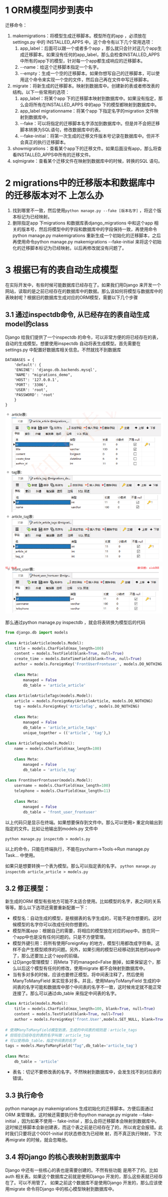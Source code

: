 

# 1 ORM模型同步到表中

迁移命令：
1. makemigrations：将模型生成迁移脚本。模型所在的app ，必须放在settings.py 中的 INSTALLED_APPS 中。这个命令有以下几个常用选项：
    1. app_label：后面可以跟一个或者多个app ，那么就只会针对这几个app生成迁移脚本。如果没有任何的app_label，那么会检查INSTALLED_APPS 中所有的app下的模型，针对每一个app都生成响应的迁移脚本。
    2. --name：给这个迁移脚本指定一个名字。
    3. --empty：生成一个空的迁移脚本。如果你想写自己的迁移脚本，可以使用这个命令来实现一个空的文件，然后自己再在文件中写迁移脚本。
2. migrate：将新生成的迁移脚本。映射到数据库中。创建新的表或者修改表的结构。以下一些常用的选项：
    1. app_label：将某个app 下的迁移脚本映射到数据库中。如果没有指定，那么会将所有在INSTALLED_APPS 中的app 下的模型都映射到数据库中。
    3. app_label migrationname：将某个app 下指定名字的migration 文件映射到数据库中。
    4. --fake：可以将指定的迁移脚本名字添加到数据库中。但是并不会把迁移脚本转换为SQL语句，修改数据库中的表。
    5. --fake-initial：将第一次生成的迁移文件版本号记录在数据库中。但并不会真正的执行迁移脚本。
3. showmigrations：查看某个app下的迁移文件。如果后面没有app，那么将查看INSTALLED_APPS中所有的迁移文件。
4. sqlmigrate：查看某个迁移文件在映射到数据库中的时候，转换的SQL 语句。

# 2 migrations中的迁移版本和数据库中的迁移版本对不 上怎么办

1. 找到哪里不一致，然后使用`python manage.py --fake [版本名字]` ，将这个版本标记为已经映射。
2. 删除指定app 下migrations 和数据库表django_migrations 中和这个app 相关的版本号，然后将模型中的字段和数据库中的字段保持一致，再使用命令python manage.py makemigrations 重新生成一个初始化的迁移脚本，之后再使用命令python manage.py makemigrations --fake-initial 来将这个初始化的迁移脚本标记为已经映射。以后再修改就没有问题了。


# 3 根据已有的表自动生成模型

在实际开发中，有些时候可能数据库已经存在了。如果我们用Django 来开发一个网站，读取的是之前已经存在的数据库中的数据。那么该如何将模型与数据库中的表映射呢？根据旧的数据库生成对应的ORM模型，需要以下几个步骤


## 3.1 通过inspectdb命令, 从已经存在的表自动生成model的class 

Django 给我们提供了一个inspectdb 的命令，可以非常方便的将已经存在的表，自动的生成模型。想要使用inspectdb 自动将表生成模型。首先需要在settings.py 中配置好数据库相关信息。不然就找不到数据库

```
DATABASES = {
    'default': {
    'ENGINE': 'django.db.backends.mysql',
    'NAME': "migrations_demo",
    'HOST': '127.0.0.1',
    'PORT': '3306',
    'USER': 'root',
    'PASSWORD': 'root'
    }
}
```

![](images/Pasted%20image%2020240617173304.png)

![](images/Pasted%20image%2020240617173313.png)

那么通过python manage.py inspectdb ，就会将表转换为模型后的代码

```python
from django.db import models

class ArticleArticle(models.Model):
    title = models.CharField(max_length=100)
    content = models.TextField(blank=True, null=True)
    create_time = models.DateTimeField(blank=True, null=True)
    author = models.ForeignKey('FrontUserFrontuser', models.DO_NOTHING, blank=True, null=True)

    class Meta:
        managed = False
        db_table = 'article_article'

class ArticleArticleTags(models.Model):
    article = models.ForeignKey(ArticleArticle, models.DO_NOTHING)
    tag = models.ForeignKey('ArticleTag', models.DO_NOTHING)

    class Meta:
        managed = False
        db_table = 'article_article_tags'
        unique_together = (('article', 'tag'),)
        
class ArticleTag(models.Model):
    name = models.CharField(max_length=100)
    
    class Meta:
        managed = False
        db_table = 'article_tag'
    
class FrontUserFrontuser(models.Model):
    username = models.CharField(max_length=100)
    telephone = models.CharField(max_length=11)
    
    class Meta:
        managed = False
        db_table = 'front_user_frontuser'
```

以上代码只是显示在终端。如果想要保存到文件中。那么可以使用> 重定向输出到指定的文件。比如让他输出到models.py 文件中

`python manage.py inspectdb > models.py`

以上的命令，只能在终端执行，不能在pycharm->Tools->Run manage.py Task... 中使用。

如果只是想要转换一个表为模型。那么可以指定表的名字。
`python manage.py inspectdb article_article > models.py`


## 3.2 修正模型：

新生成的ORM 模型有些地方可能不太适合使用。比如模型的名字，表之间的关系等等。那么以下选项还需要重新配置一下：
- 模型名：自动生成的模型，是根据表的名字生成的，可能不是你想要的。这时候模型的名字你可以改成任何你想要的。
- 模型所属app：根据自己的需要，将相应的模型放在对应的app中。放在同一个app中也是没有任何问题的。只是不方便管理。
- 模型外键引用：将所有使用ForeignKey 的地方，模型引用都改成字符串。这样不会产生模型顺序的问题。另外，如果引用的模型已经移动到其他的app中了，那么还要加上这个app的前缀。
- 让Django管理模型：将Meta 下的managed=False 删掉，如果保留这个，那么以后这个模型有任何的修改，使用migrate 都不会映射到数据库中。
- 当有多对多的时候，应该也要修正模型。将中间表注释了，然后使用ManyToManyField 来实现多对多。并且，使用ManyToManyField 生成的中间表的名字可能和数据库中那个中间表的名字不一致，这时候肯定就不能正常连接了。那么可以通过db_table 来指定中间表的名字。

```python 
class Article(models.Model):
    title = models.CharField(max_length=100, blank=True, null=True)
    content = models.TextField(blank=True, null=True)
    author = models.ForeignKey('front.User',models.SET_NULL, blank=True,null=True)

# 使用ManyToManyField模型到表，生成的中间表的规则是：article_tags
# 但现在已经存在的表的名字叫做：article_tag
# 可以使用db_table，指定中间表的名字
tags = models.ManyToManyField("Tag",db_table='article_tag')

class Meta:
    db_table = 'article'
```

- 表名：切记不要修改表的名字。不然映射到数据库中，会发生找不到对应表的错误。


## 3.3 执行命令
python manage.py makemigrations 生成初始化的迁移脚本。方便后面通过ORM 来管理表。这时候还需要执行命令python manage.py migrate --fake-initial ，因为如果不使用--
fake-initial ，那么会将迁移脚本会映射到数据库中。这时候迁移脚本会新创建表，而这个表之前是已经存在了的，所以肯定会报错。此时我们只要将这个0001-initial 的状态修改为已经映
射，而不真正执行映射，下次再migrate 的时候，就会忽略他。


## 3.4 将Django 的核心表映射到数据库中

Django 中还有一些核心的表也是需要创建的。不然有些功能
是用不了的。比如auth 相关表。如果这个数据库之前就是使用Django 开发的，那么这些表就已经存在了。可以不用管了。
如果之前这个数据库不是使用Django 开发的，那么应该使用migrate 命令将Django 中的核心模型映射到数据库中。















